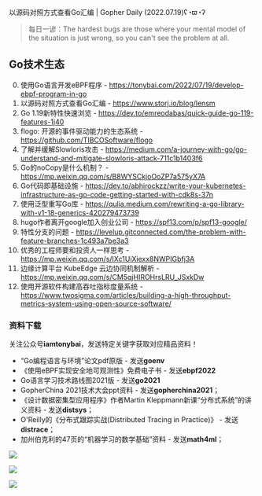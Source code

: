 以源码对照方式查看Go汇编 | Gopher Daily (2022.07.19)ʕ◔ϖ◔ʔ

>每日一谚：The hardest bugs are those where your mental model of the situation is just wrong, so you can't see the problem at all.
 
## Go技术生态

0. 使用Go语言开发eBPF程序 - https://tonybai.com/2022/07/19/develop-ebpf-program-in-go
1. 以源码对照方式查看Go汇编 - https://www.storj.io/blog/lensm
2. Go 1.19新特性快速浏览 - https://dev.to/emreodabas/quick-guide-go-119-features-1j40
3. flogo: 开源的事件驱动能力的生态系统 - https://github.com/TIBCOSoftware/flogo
4. 了解并缓解Slowloris攻击 - https://medium.com/a-journey-with-go/go-understand-and-mitigate-slowloris-attack-711c1b1403f6
5. Go的noCopy是什么机制？ - https://mp.weixin.qq.com/s/B8WYSCkjoOoZP7a575yX7A
6. Go代码即基础设施 - https://dev.to/abhirockzz/write-your-kubernetes-infrastructure-as-go-code-getting-started-with-cdk8s-37n
7. 使用泛型重写Go库 - https://qulia.medium.com/rewriting-a-go-library-with-v1-18-generics-420279473739
8. hugo作者离开google加入创业公司 - https://spf13.com/p/spf13-google/
9. 特性分支的问题 - https://levelup.gitconnected.com/the-problem-with-feature-branches-1c493a7be3a3
10. 优秀的工程师要和投资人一样思考 - https://mp.weixin.qq.com/s/IXc1UiXiexx8NWPIGbfj3A
11. 边缘计算平台 KubeEdge 云边协同机制解析 - https://mp.weixin.qq.com/s/CM5qjHIROHrsLRU_JSxkDw
12. 使用开源软件构建高吞吐指标度量系统 - https://www.twosigma.com/articles/building-a-high-throughput-metrics-system-using-open-source-software/

### 资料下载

关注公众号**iamtonybai**，发送特定关键字获取对应精品资料！

* “Go编程语言与环境”论文pdf原版 - 发送**goenv**
* 《使用eBPF实现安全地可观测性》免费电子书 - 发送**ebpf2022**
* Go语言学习技术路线图2021版 - 发送**go2021**
* GopherChina 2021技术大会ppt资料 - 发送**gopherchina2021**；
* 《设计数据密集型应用程序》作者Martin Kleppmann新课“分布式系统”的讲义资料 - 发送**distsys**；
* O'Reilly的《分布式跟踪实战(Distributed Tracing in Practice)》 - 发送**distrace**；
* 加州伯克利的47页的“机器学习的数学基础”资料 - 发送**math4ml**；

![](https://mmbiz.qpic.cn/mmbiz_png/cH6WzfQ94mb54jsFJZ3Knmz8obUsf3PBShthmdSw5E01TcYmUReGkj0BWpxHak1HlnlzHvLmKax53YSGr7aNlA/0?wx_fmt=png)

![](https://mmbiz.qpic.cn/mmbiz_png/cH6WzfQ94mZsOgPXTXZgWiaE03ib9r9WFJXC6xJCA5Y6VSesOZqlGxYfODibvR7UPGxiaM7SZZNQZkRtggPXEfBdwQ/0?wx_fmt=png)

![](https://mmbiz.qpic.cn/mmbiz_png/cH6WzfQ94mb54jsFJZ3Knmz8obUsf3PBrSoqeMvoWCticN2cpU64fJ0FYQdXJhP7ia7WRh8628uOAsQYeE2NibRRw/0?wx_fmt=png)

